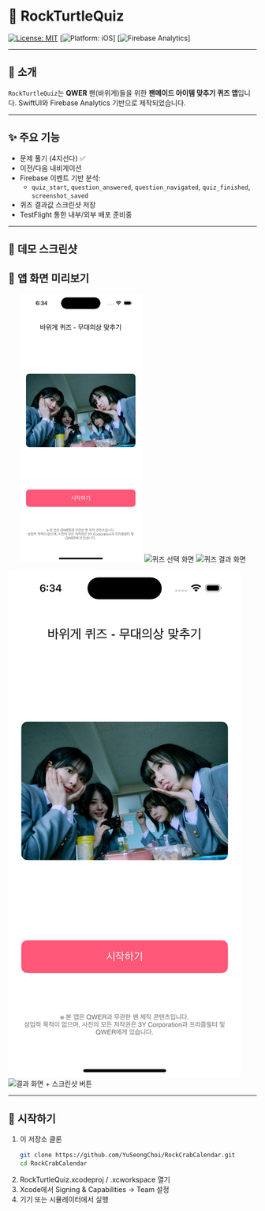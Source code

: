 # 🎯 RockTurtleQuiz

[![License: MIT](https://img.shields.io/badge/License-MIT-blue.svg)](LICENSE)
[![Platform: iOS](https://img.shields.io/badge/Platform-iOS-lightgrey.svg)]
[![Firebase Analytics](https://img.shields.io/badge/Analytics-Firebase-orange.svg)]

---

## 📖 소개

`RockTurtleQuiz`는 **QWER** 팬(바위게)들을 위한 **팬메이드 아이템 맞추기 퀴즈 앱**입니다.
SwiftUI와 Firebase Analytics 기반으로 제작되었습니다.

---

## ✨ 주요 기능

- 문제 풀기 (4지선다) ✅  
- 이전/다음 내비게이션  
- Firebase 이벤트 기반 분석:  
  - `quiz_start`, `question_answered`, `question_navigated`, `quiz_finished`, `screenshot_saved`  
- 퀴즈 결과값 스크린샷 저장  
- TestFlight 통한 내부/외부 배포 준비중

---

## 📸 데모 스크린샷

## 📱 앱 화면 미리보기

<p align="center">
  <img src="RockCrabQuiz/media/main.png" alt="퀴즈 메인 화면" width="250" height="auto"/>
  <img src="media/quiz-select.png" alt="퀴즈 선택 화면" width="300" height="auto"/>
  <img src="media/quiz-result.png" alt="퀴즈 결과 화면" width="300" height="auto"/>
</p>

![퀴즈 메인 화면](RockCrabQuiz/media/main.png)
![결과 화면 + 스크린샷 버튼](media/result_screen.png)

---

## 🚀 시작하기

1. 이 저장소 클론  
   ```bash
   git clone https://github.com/YuSeongChoi/RockCrabCalendar.git
   cd RockCrabCalendar
   ```
2.	RockTurtleQuiz.xcodeproj / .xcworkspace 열기
3.	Xcode에서 Signing & Capabilities → Team 설정
4.	기기 또는 시뮬레이터에서 실행
